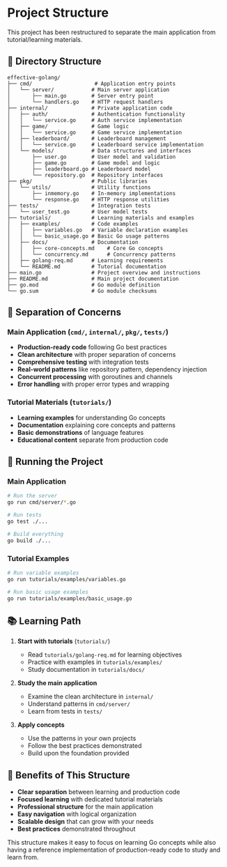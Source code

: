 # Project Structure

This project has been restructured to separate the main application from tutorial/learning materials.

## 📁 Directory Structure

```
effective-golang/
├── cmd/                    # Application entry points
│   └── server/            # Main server application
│       ├── main.go        # Server entry point
│       └── handlers.go    # HTTP request handlers
├── internal/              # Private application code
│   ├── auth/              # Authentication functionality
│   │   └── service.go     # Auth service implementation
│   ├── game/              # Game logic
│   │   └── service.go     # Game service implementation
│   ├── leaderboard/       # Leaderboard management
│   │   └── service.go     # Leaderboard service implementation
│   └── models/            # Data structures and interfaces
│       ├── user.go        # User model and validation
│       ├── game.go        # Game model and logic
│       ├── leaderboard.go # Leaderboard model
│       └── repository.go  # Repository interfaces
├── pkg/                   # Public libraries
│   └── utils/             # Utility functions
│       ├── inmemory.go    # In-memory implementations
│       └── response.go    # HTTP response utilities
├── tests/                 # Integration tests
│   └── user_test.go       # User model tests
├── tutorials/             # Learning materials and examples
│   ├── examples/          # Code examples
│   │   ├── variables.go   # Variable declaration examples
│   │   └── basic_usage.go # Basic Go usage patterns
│   ├── docs/              # Documentation
│   │   ├── core-concepts.md    # Core Go concepts
│   │   └── concurrency.md      # Concurrency patterns
│   ├── golang-req.md      # Learning requirements
│   └── README.md          # Tutorial documentation
├── main.go                # Project overview and instructions
├── README.md              # Main project documentation
├── go.mod                 # Go module definition
└── go.sum                 # Go module checksums
```

## 🎯 Separation of Concerns

### Main Application (`cmd/`, `internal/`, `pkg/`, `tests/`)
- **Production-ready code** following Go best practices
- **Clean architecture** with proper separation of concerns
- **Comprehensive testing** with integration tests
- **Real-world patterns** like repository pattern, dependency injection
- **Concurrent processing** with goroutines and channels
- **Error handling** with proper error types and wrapping

### Tutorial Materials (`tutorials/`)
- **Learning examples** for understanding Go concepts
- **Documentation** explaining core concepts and patterns
- **Basic demonstrations** of language features
- **Educational content** separate from production code

## 🚀 Running the Project

### Main Application
```bash
# Run the server
go run cmd/server/*.go

# Run tests
go test ./...

# Build everything
go build ./...
```

### Tutorial Examples
```bash
# Run variable examples
go run tutorials/examples/variables.go

# Run basic usage examples
go run tutorials/examples/basic_usage.go
```

## 📚 Learning Path

1. **Start with tutorials** (`tutorials/`)
   - Read `tutorials/golang-req.md` for learning objectives
   - Practice with examples in `tutorials/examples/`
   - Study documentation in `tutorials/docs/`

2. **Study the main application**
   - Examine the clean architecture in `internal/`
   - Understand patterns in `cmd/server/`
   - Learn from tests in `tests/`

3. **Apply concepts**
   - Use the patterns in your own projects
   - Follow the best practices demonstrated
   - Build upon the foundation provided

## 🎯 Benefits of This Structure

- **Clear separation** between learning and production code
- **Focused learning** with dedicated tutorial materials
- **Professional structure** for the main application
- **Easy navigation** with logical organization
- **Scalable design** that can grow with your needs
- **Best practices** demonstrated throughout

This structure makes it easy to focus on learning Go concepts while also having a reference implementation of production-ready code to study and learn from.
